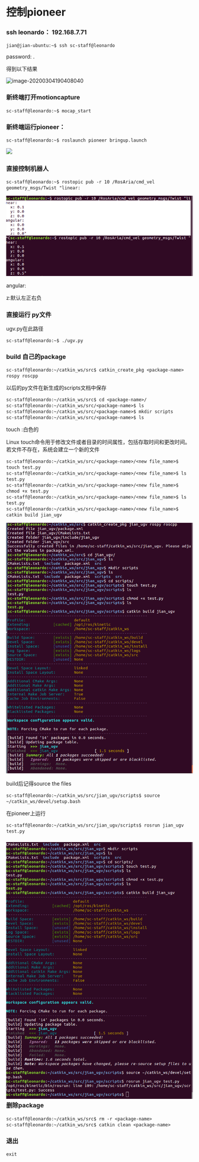 # 控制pioneer

### ssh leonardo： 192.168.7.71

```shell
jian@jian-ubuntu:~$ ssh sc-staff@leonardo

```

password: .

得到以下结果

![image-20200304190408040](/home/jian/Documents/GitHub/ROS-Learning-note/pic/image-20200304190408040.png)

### 新终端打开motioncapture

```shell
sc-staff@leonardo:~$ mocap_start 

```



### 新终端运行pioneer：

```shell
sc-staff@leonardo:~$ roslaunch pioneer bringup.launch 

```

![](/home/jian/Documents/GitHub/ROS-Learning-note/pic/image-20200304190558878.png)

### 直接控制机器人

```
sc-staff@leonardo:~$ rostopic pub -r 10 /RosAria/cmd_vel geometry_msgs/Twist "linear:
```

![image-20200304191211487](pic/image-20200304191211487.png)



angular:

z:默认左正右负

### 直接运行 py文件

ugv.py在此路径

```shell
sc-staff@leonardo:~$ ./ugv.py 
```

### build 自己的package

```shell
sc-staff@leonardo:~/catkin_ws/src$ catkin_create_pkg <package-name> rospy roscpp
```

以后的py文件在新生成的scripts文档中保存

```shell
sc-staff@leonardo:~/catkin_ws/src$ cd <package-name>/
sc-staff@leonardo:~/catkin_ws/src/<package-name>$ ls
sc-staff@leonardo:~/catkin_ws/src/<package-name>$ mkdir scripts
sc-staff@leonardo:~/catkin_ws/src/<package-name>$ ls
```

touch <new file_name>:白色的

Linux touch命令用于修改文件或者目录的时间属性，包括存取时间和更改时间。若文件不存在，系统会建立一个新的文件

```
sc-staff@leonardo:~/catkin_ws/src/<package-name>/<new file_name>$ touch test.py
sc-staff@leonardo:~/catkin_ws/src/<package-name>/<new file_name>$ ls
test.py
sc-staff@leonardo:~/catkin_ws/src/<package-name>/<new file_name>$ chmod +x test.py 
sc-staff@leonardo:~/catkin_ws/src/<package-name>/<new file_name>$ ls
test.py
sc-staff@leonardo:~/catkin_ws/src/<package-name>/<new file_name>$ catkin build jian_ugv 
```

![image-20200304192902166](pic/image-20200304192902166.png)

build后记得source the files

```shell
sc-staff@leonardo:~/catkin_ws/src/jian_ugv/scripts$ source ~/catkin_ws/devel/setup.bash
```

在pioneer上运行

```shell
sc-staff@leonardo:~/catkin_ws/src/jian_ugv/scripts$ rosrun jian_ugv test.py 
```

### ![image-20200304193127705](pic/image-20200304193127705.png)删除package

```shell
sc-staff@leonardo:~/catkin_ws/src$ rm -r <package-name>
sc-staff@leonardo:~/catkin_ws/src$ catkin clean <package-name>
```

### 退出

```shell
exit
```

